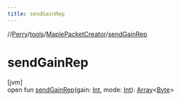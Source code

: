 ```yaml
---
title: sendGainRep
---
```

//[Perry](../../../index.html)/[tools](../index.html)/[MaplePacketCreator](index.html)/[sendGainRep](send-gain-rep.html)



# sendGainRep



[jvm]\
open fun [sendGainRep](send-gain-rep.html)(gain: [Int](https://kotlinlang.org/api/latest/jvm/stdlib/kotlin/-int/index.html), mode: [Int](https://kotlinlang.org/api/latest/jvm/stdlib/kotlin/-int/index.html)): [Array](https://kotlinlang.org/api/latest/jvm/stdlib/kotlin/-array/index.html)&lt;[Byte](https://kotlinlang.org/api/latest/jvm/stdlib/kotlin/-byte/index.html)&gt;




